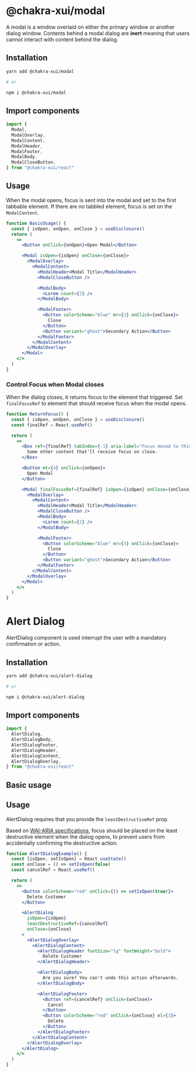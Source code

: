 # @chakra-xui/modal

A modal is a window overlaid on either the primary window or another dialog
window. Contents behind a modal dialog are **inert** meaning that users cannot
interact with content behind the dialog.

## Installation

```sh
yarn add @chakra-xui/modal

# or

npm i @chakra-xui/modal
```

## Import components

```jsx
import {
  Modal,
  ModalOverlay,
  ModalContent,
  ModalHeader,
  ModalFooter,
  ModalBody,
  ModalCloseButton,
} from "@chakra-xui/react"
```

## Usage

When the modal opens, focus is sent into the modal and set to the first tabbable
element. If there are no tabbled element, focus is set on the `ModalContent`.

```jsx
function BasicUsage() {
  const { isOpen, onOpen, onClose } = useDisclosure()
  return (
    <>
      <Button onClick={onOpen}>Open Modal</Button>

      <Modal isOpen={isOpen} onClose={onClose}>
        <ModalOverlay>
          <ModalContent>
            <ModalHeader>Modal Title</ModalHeader>
            <ModalCloseButton />

            <ModalBody>
              <Lorem count={2} />
            </ModalBody>

            <ModalFooter>
              <Button colorScheme="blue" mr={3} onClick={onClose}>
                Close
              </Button>
              <Button variant="ghost">Secondary Action</Button>
            </ModalFooter>
          </ModalContent>
        </ModalOverlay>
      </Modal>
    </>
  )
}
```

### Control Focus when Modal closes

When the dialog closes, it returns focus to the element that triggered. Set
`finalFocusRef` to element that should receive focus when the modal opens.

```jsx
function ReturnFocus() {
  const { isOpen, onOpen, onClose } = useDisclosure()
  const finalRef = React.useRef()

  return (
    <>
      <Box ref={finalRef} tabIndex={-1} aria-label="Focus moved to this box">
        Some other content that'll receive focus on close.
      </Box>

      <Button mt={4} onClick={onOpen}>
        Open Modal
      </Button>

      <Modal finalFocusRef={finalRef} isOpen={isOpen} onClose={onClose}>
        <ModalOverlay>
          <ModalContent>
            <ModalHeader>Modal Title</ModalHeader>
            <ModalCloseButton />
            <ModalBody>
              <Lorem count={2} />
            </ModalBody>

            <ModalFooter>
              <Button colorScheme="blue" mr={3} onClick={onClose}>
                Close
              </Button>
              <Button variant="ghost">Secondary Action</Button>
            </ModalFooter>
          </ModalContent>
        </ModalOverlay>
      </Modal>
    </>
  )
}
```

# Alert Dialog

AlertDialog component is used interrupt the user with a mandatory confirmation
or action.

## Installation

```sh
yarn add @chakra-xui/alert-dialog

# or

npm i @chakra-xui/alert-dialog
```

## Import components

```jsx
import {
  AlertDialog,
  AlertDialogBody,
  AlertDialogFooter,
  AlertDialogHeader,
  AlertDialogContent,
  AlertDialogOverlay,
} from "@chakra-xui/react"
```

## Basic usage

## Usage

AlertDialog requires that you provide the `leastDestructiveRef` prop.

Based on
[WAI-ARIA specifications](https://www.w3.org/TR/wai-aria-practices/#alertdialog),
focus should be placed on the least destructive element when the dialog opens,
to prevent users from accidentally confirming the destructive action.

```jsx
function AlertDialogExample() {
  const [isOpen, setIsOpen] = React.useState()
  const onClose = () => setIsOpen(false)
  const cancelRef = React.useRef()

  return (
    <>
      <Button colorScheme="red" onClick={() => setIsOpen(true)}>
        Delete Customer
      </Button>

      <AlertDialog
        isOpen={isOpen}
        leastDestructiveRef={cancelRef}
        onClose={onClose}
      >
        <AlertDialogOverlay>
          <AlertDialogContent>
            <AlertDialogHeader fontSize="lg" fontWeight="bold">
              Delete Customer
            </AlertDialogHeader>

            <AlertDialogBody>
              Are you sure? You can't undo this action afterwards.
            </AlertDialogBody>

            <AlertDialogFooter>
              <Button ref={cancelRef} onClick={onClose}>
                Cancel
              </Button>
              <Button colorScheme="red" onClick={onClose} ml={3}>
                Delete
              </Button>
            </AlertDialogFooter>
          </AlertDialogContent>
        </AlertDialogOverlay>
      </AlertDialog>
    </>
  )
}
```
